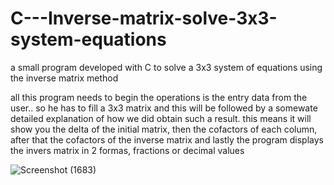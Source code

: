 # C---Inverse-matrix-solve-3x3-system-equations
a small program developed with C to solve a 3x3 system of equations using the inverse matrix method

all this program needs to begin the operations is the entry data from the user.. so he has to fill a 3x3 matrix and this will be followed by a somewate detailed explanation of how we did obtain such a result.
this means it will show you the delta of the initial matrix, then the cofactors of each column, after that the cofactors of the inverse matrix and lastly the program displays the invers matrix in 2 formas, fractions or decimal values

![Screenshot (1683)](https://github.com/YassineAlami/C---Inverse-matrix-solve-3x3-system-equations/assets/40896739/a804498a-80ae-473b-87ca-6794e1a7e588)
